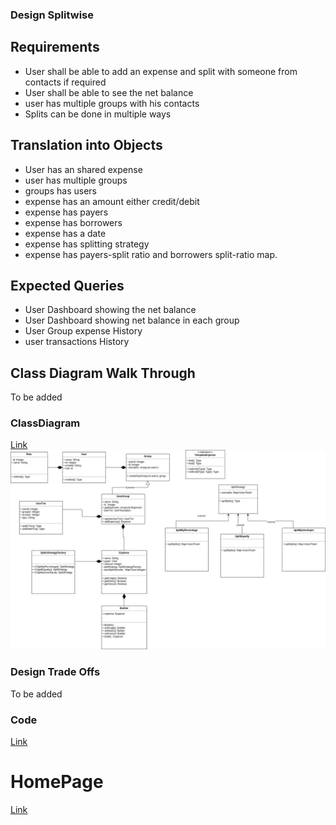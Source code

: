 ### Design Splitwise

## Requirements
- User shall be able to add an expense and split with someone from contacts if required
- User shall be able to see the net balance
- user has multiple groups with his contacts
- Splits can be done in multiple ways

## Translation into Objects
- User has an shared expense
- user has multiple groups
- groups has users
- expense has an amount either credit/debit
- expense has payers
- expense has borrowers
- expense has a date
- expense has splitting strategy
- expense has payers-split ratio and borrowers split-ratio map.

## Expected Queries
- User Dashboard showing the net balance
- User Dashboard showing net balance in each group
- User Group expense History
- user transactions History


## Class Diagram Walk Through
To be added


### ClassDiagram
[Link](https://github.com/LearningsLab/BoilerPlates/blob/main/Splitwise/Splitwise.drawio.png?raw=true)
<img src="https://github.com/LearningsLab/BoilerPlates/blob/main/Splitwise/Splitwise.drawio.png?raw=true" >


### Design Trade Offs
To be added

### Code 
[Link](https://github.com/LearningsLab/BoilerPlates/tree/main/Splitwise)

# HomePage
[Link](https://learningslab.github.io/)